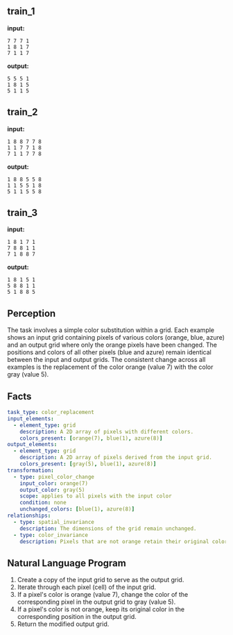 
## train_1

**input:**
```
7 7 7 1
1 8 1 7
7 1 1 7
```


**output:**
```
5 5 5 1
1 8 1 5
5 1 1 5
```


## train_2

**input:**
```
1 8 8 7 7 8
1 1 7 7 1 8
7 1 1 7 7 8
```


**output:**
```
1 8 8 5 5 8
1 1 5 5 1 8
5 1 1 5 5 8
```


## train_3

**input:**
```
1 8 1 7 1
7 8 8 1 1
7 1 8 8 7
```


**output:**
```
1 8 1 5 1
5 8 8 1 1
5 1 8 8 5
```

## Perception

The task involves a simple color substitution within a grid. Each example shows an input grid containing pixels of various colors (orange, blue, azure) and an output grid where only the orange pixels have been changed. The positions and colors of all other pixels (blue and azure) remain identical between the input and output grids. The consistent change across all examples is the replacement of the color orange (value 7) with the color gray (value 5).

## Facts


```yaml
task_type: color_replacement
input_elements:
  - element_type: grid
    description: A 2D array of pixels with different colors.
    colors_present: [orange(7), blue(1), azure(8)]
output_elements:
  - element_type: grid
    description: A 2D array of pixels derived from the input grid.
    colors_present: [gray(5), blue(1), azure(8)]
transformation:
  - type: pixel_color_change
    input_color: orange(7)
    output_color: gray(5)
    scope: applies to all pixels with the input color
    condition: none
    unchanged_colors: [blue(1), azure(8)]
relationships:
  - type: spatial_invariance
    description: The dimensions of the grid remain unchanged.
  - type: color_invariance
    description: Pixels that are not orange retain their original color and position.
```


## Natural Language Program

1.  Create a copy of the input grid to serve as the output grid.
2.  Iterate through each pixel (cell) of the input grid.
3.  If a pixel's color is orange (value 7), change the color of the corresponding pixel in the output grid to gray (value 5).
4.  If a pixel's color is not orange, keep its original color in the corresponding position in the output grid.
5.  Return the modified output grid.
